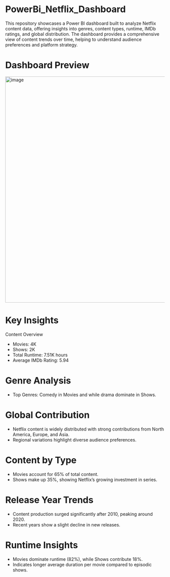 # PowerBi_Netflix_Dashboard
This repository showcases a Power BI dashboard built to analyze Netflix content data, offering insights into genres, content types, runtime, IMDb ratings, and global distribution. The dashboard provides a comprehensive view of content trends over time, helping to understand audience preferences and platform strategy.

# Dashboard Preview
<img width="1276" height="716" alt="image" src="https://github.com/user-attachments/assets/10f7e9f1-5972-4906-800a-6d2089b4322d" />

# Key Insights
Content Overview
- Movies: 4K
- Shows: 2K
- Total Runtime: 7.51K hours
- Average IMDb Rating: 5.94

# Genre Analysis
- Top Genres: Comedy in Movies and while drama dominate in Shows.

# Global Contribution
- Netflix content is widely distributed with strong contributions from North America, Europe, and Asia.
- Regional variations highlight diverse audience preferences.

# Content by Type
- Movies account for 65% of total content.
- Shows make up 35%, showing Netflix’s growing investment in series.

# Release Year Trends
- Content production surged significantly after 2010, peaking around 2020.
- Recent years show a slight decline in new releases.

# Runtime Insights
- Movies dominate runtime (82%), while Shows contribute 18%.
- Indicates longer average duration per movie compared to episodic shows.
